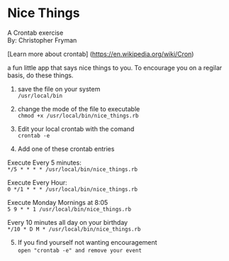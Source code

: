 Nice Things
===========

A Crontab exercise<br>
By: Christopher Fryman

[Learn more about crontab] (https://en.wikipedia.org/wiki/Cron)

a fun little app that says nice things to you.
To encourage you on a regilar basis, do these things.

1) save the file on your system<br>
`/usr/local/bin`

2) change the mode of the file to executable<br>
`chmod +x /usr/local/bin/nice_things.rb`

3) Edit your local crontab with the comand<br>
`crontab -e`

4) Add one of these crontab entries

Execute Every 5 minutes:<br>
`*/5 * * * * /usr/local/bin/nice_things.rb`

Execute Every Hour:<br>
`0 */1 * * * /usr/local/bin/nice_things.rb`

Execute Monday Mornings at 8:05<br>
`5 9 * * 1 /usr/local/bin/nice_things.rb`

Every 10 minutes all day on your birthday<br>
`*/10 * D M * /usr/local/bin/nice_things.rb`

5) If you find yourself not wanting encouragement<br>
`open "crontab -e" and remove your event`

